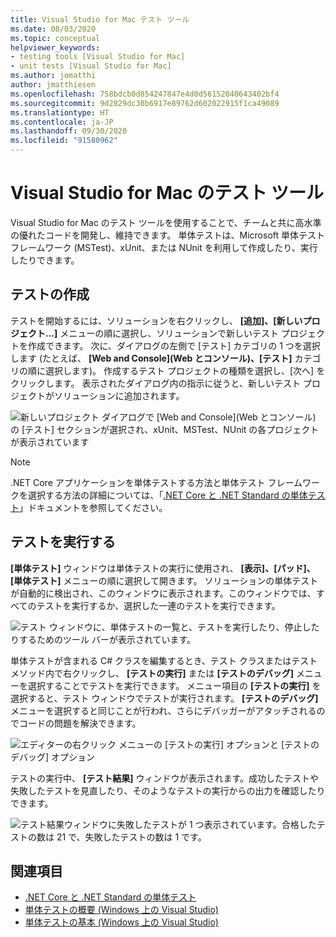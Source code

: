 ```yaml
---
title: Visual Studio for Mac テスト ツール
ms.date: 08/03/2020
ms.topic: conceptual
helpviewer_keywords:
- testing tools [Visual Studio for Mac]
- unit tests [Visual Studio for Mac]
ms.author: jomatthi
author: jmatthiesen
ms.openlocfilehash: 758bdcb0d854247847e4d0d56152840643402bf4
ms.sourcegitcommit: 9d2829dc30b6917e89762d602022915f1ca49089
ms.translationtype: HT
ms.contentlocale: ja-JP
ms.lasthandoff: 09/30/2020
ms.locfileid: "91580962"
---
```

# <a name="testing-tools-in-visual-studio-for-mac"></a>Visual Studio for Mac のテスト ツール

Visual Studio for Mac のテスト ツールを使用することで、チームと共に高水準の優れたコードを開発し、維持できます。 単体テストは、Microsoft 単体テスト フレームワーク (MSTest)、xUnit、または NUnit を利用して作成したり、実行したりできます。

## <a name="creating-tests"></a>テストの作成
テストを開始するには、ソリューションを右クリックし、 **[追加]、[新しいプロジェクト...]** メニューの順に選択し、ソリューションで新しいテスト プロジェクトを作成できます。 次に、ダイアログの左側で [テスト] カテゴリの 1 つを選択します (たとえば、 **[Web and Console]\(Web とコンソール\)、[テスト]** カテゴリの順に選択します)。 作成するテスト プロジェクトの種類を選択し、[次へ] をクリックします。 表示されたダイアログ内の指示に従うと、新しいテスト プロジェクトがソリューションに追加されます。

![新しいプロジェクト ダイアログで [Web and Console]\(Web とコンソール\) の [テスト] セクションが選択され、xUnit、MSTest、NUnit の各プロジェクトが表示されています](media/create-new-test-project.PNG)

> [!NOTE]
> .NET Core アプリケーションを単体テストする方法と単体テスト フレームワークを選択する方法の詳細については、「[.NET Core と .NET Standard の単体テスト](/dotnet/core/testing/?pivots=xunit)」ドキュメントを参照してください。

## <a name="running-tests"></a>テストを実行する
**[単体テスト]** ウィンドウは単体テストの実行に使用され、 **[表示]、[パッド]、[単体テスト]** メニューの順に選択して開きます。 ソリューションの単体テストが自動的に検出され、このウィンドウに表示されます。このウィンドウでは、すべてのテストを実行するか、選択した一連のテストを実行できます。

![テスト ウィンドウに、単体テストの一覧と、テストを実行したり、停止したりするためのツール バーが表示されています。](media/test-window.PNG)

単体テストが含まれる C# クラスを編集するとき、テスト クラスまたはテスト メソッド内で右クリックし、 **[テストの実行]** または **[テストのデバッグ]** メニューを選択することでテストを実行できます。 メニュー項目の **[テストの実行]** を選択すると、テスト ウィンドウでテストが実行されます。 **[テストのデバッグ]** メニューを選択すると同じことが行われ、さらにデバッガーがアタッチされるのでコードの問題を解決できます。

![エディターの右クリック メニューの [テストの実行] オプションと [テストのデバッグ] オプション](media/run-tests-context-menu.PNG)

テストの実行中、 **[テスト結果]** ウィンドウが表示されます。成功したテストや失敗したテストを見直したり、そのようなテストの実行からの出力を確認したりできます。

![テスト結果ウィンドウに失敗したテストが 1 つ表示されています。合格したテストの数は 21 で、失敗したテストの数は 1 です。](media/test-results-window.PNG)

## <a name="see-also"></a>関連項目

- [.NET Core と .NET Standard の単体テスト](/dotnet/core/testing)
- [単体テストの概要 (Windows 上の Visual Studio)](/visualstudio/test/getting-started-with-unit-testing)
- [単体テストの基本 (Windows 上の Visual Studio)](/visualstudio/test/unit-test-basics)